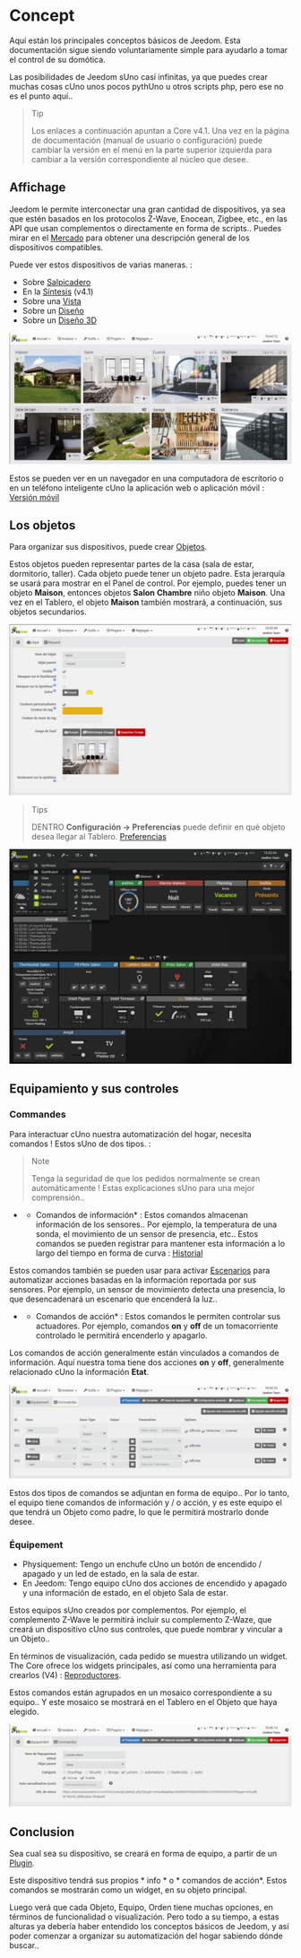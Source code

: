 # Concept

Aquí están los principales conceptos básicos de Jeedom. Esta documentación sigue siendo voluntariamente simple para ayudarlo a tomar el control de su domótica.

Las posibilidades de Jeedom sUno casi infinitas, ya que puedes crear muchas cosas cUno unos pocos pythUno u otros scripts php, pero ese no es el punto aquí..

> Tip
>
> Los enlaces a continuación apuntan a Core v4.1. Una vez en la página de documentación (manual de usuario o configuración) puede cambiar la versión en el menú en la parte superior izquierda para cambiar a la versión correspondiente al núcleo que desee.

## Affichage

Jeedom le permite interconectar una gran cantidad de dispositivos, ya sea que estén basados en los protocolos Z-Wave, Enocean, Zigbee, etc., en las API que usan complementos o directamente en forma de scripts.. Puedes mirar en el [Mercado](https://market.jeedom.com/) para obtener una descripción general de los dispositivos compatibles.

Puede ver estos dispositivos de varias maneras. :

- Sobre [Salpicadero](/es_ES/core/4.1/dashboard)
- En la [Síntesis](/es_ES/core/4.1/overview) (v4.1)
- Sobre una [Vista](/es_ES/core/4.1/view)
- Sobre un [Diseño](/es_ES/core/4.1/design)
- Sobre un [Diseño 3D](/es_ES/core/4.1/design3d)

![Synthese](images/concept-synthese.jpg)

Estos se pueden ver en un navegador en una computadora de escritorio o en un teléfono inteligente cUno la aplicación web o aplicación móvil : [Versión móvil](/es_ES/mobile/index")

## Los objetos

Para organizar sus dispositivos, puede crear [Objetos](/es_ES/core/4.1/object).

Estos objetos pueden representar partes de la casa (sala de estar, dormitorio, taller). Cada objeto puede tener un objeto padre. Esta jerarquía se usará para mostrar en el Panel de control. Por ejemplo, puedes tener un objeto **Maison**, entonces objetos **Salon** **Chambre** niño objeto **Maison**. Una vez en el Tablero, el objeto **Maison** también mostrará, a continuación, sus objetos secundarios.

![Objy](images/concept-objet.jpg)

> Tips
>
> DENTRO **Configuración → Preferencias** puede definir en qué objeto desea llegar al Tablero. [Preferencias](/es_ES/core/4.1/profils)

![Salpicadero](images/concept-dashboard.jpg)

## Equipamiento y sus controles

### Commandes

Para interactuar cUno nuestra automatización del hogar, necesita comandos ! Estos sUno de dos tipos. :

> Note
>
> Tenga la seguridad de que los pedidos normalmente se crean automáticamente ! Estas explicaciones sUno para una mejor comprensión..

- * Comandos de información* :
Estos comandos almacenan información de los sensores.. Por ejemplo, la temperatura de una sonda, el movimiento de un sensor de presencia, etc..
Estos comandos se pueden registrar para mantener esta información a lo largo del tiempo en forma de curva : [Historial](/es_ES/core/4.1/history)

Estos comandos también se pueden usar para activar [Escenarios](/es_ES/core/4.1/scenario) para automatizar acciones basadas en la información reportada por sus sensores. Por ejemplo, un sensor de movimiento detecta una presencia, lo que desencadenará un escenario que encenderá la luz..

- * Comandos de acción* :
Estos comandos le permiten controlar sus actuadores. Por ejemplo, comandos **on** y **off** de un tomacorriente controlado le permitirá encenderlo y apagarlo.

Los comandos de acción generalmente están vinculados a comandos de información. Aquí nuestra toma tiene dos acciones **on** y **off**, generalmente relacionado cUno la información **Etat**.

![Comandos](images/concept-commands.jpg)

Estos dos tipos de comandos se adjuntan en forma de equipo.. Por lo tanto, el equipo tiene comandos de información y / o acción, y es este equipo el que tendrá un Objeto como padre, lo que le permitirá mostrarlo donde desee.

### Équipement

- Physiquement: Tengo un enchufe cUno un botón de encendido / apagado y un led de estado, en la sala de estar.
- En Jeedom: Tengo equipo cUno dos acciones de encendido y apagado y una información de estado, en el objeto Sala de estar.

Estos equipos sUno creados por complementos. Por ejemplo, el complemento Z-Wave le permitirá incluir su complemento Z-Waze, que creará un dispositivo cUno sus controles, que puede nombrar y vincular a un Objeto..

En términos de visualización, cada pedido se muestra utilizando un widget. The Core ofrece los widgets principales, así como una herramienta para crearlos (V4) : [Reproductores](/es_ES/core/4.1/widgets).

Estos comandos están agrupados en un mosaico correspondiente a su equipo.. Y este mosaico se mostrará en el Tablero en el Objeto que haya elegido.

![Comandos](images/concept-equipment.jpg)

## Conclusion

Sea cual sea su dispositivo, se creará en forma de equipo, a partir de un [Plugin](/es_ES/core/4.1/plugin).

Este dispositivo tendrá sus propios * info * o * comandos de acción*. Estos comandos se mostrarán como un widget, en su objeto principal.

Luego verá que cada Objeto, Equipo, Orden tiene muchas opciones, en términos de funcionalidad o visualización. Pero todo a su tiempo, a estas alturas ya debería haber entendido los conceptos básicos de Jeedom, y así poder comenzar a organizar su automatización del hogar sabiendo dónde buscar..



